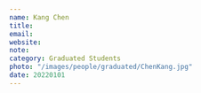 ```yaml
---
name: Kang Chen
title:
email: 
website: 
note:
category: Graduated Students
photo: "/images/people/graduated/ChenKang.jpg" 
date: 20220101
---
```

